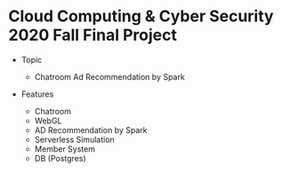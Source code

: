 # Cloud Computing & Cyber Security 2020 Fall Final Project

- Topic
  - Chatroom Ad Recommendation by Spark

- Features
  - Chatroom
  - WebGL
  - AD Recommendation by Spark
  - Serverless Simulation
  - Member System
  - DB (Postgres)
